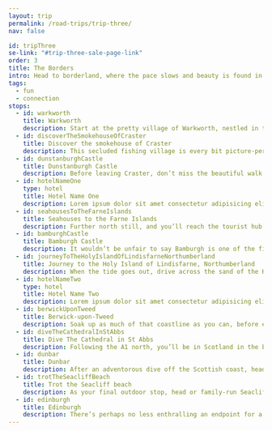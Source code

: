 ```yaml
---
layout: trip
permalink: /road-trips/trip-three/
nav: false

id: tripThree
se-link: "#trip-three-sale-page-link"
order: 3
title: The Borders
intro: Head to borderland, where the pace slows and beauty is found in unsuspecting places. Tradition and history come alive here, perfect for explorers and pilgrims alike. Cross borders and sink into the culture of the coast, before heading to the vibrant capital, Edinburgh.
tags:
  - fun
  - connection
stops:
  - id: warkworth
    title: Warkworth
    description: Start at the pretty village of Warkworth, nestled in the southern reaches of the Northumberland Heritage Coast. Surrounded by the river Coquet, the cross-shaped keep of the castle stands watch over the high street, a reminder of the 600 years of history waiting to be explored.  The highlight has to be the gentle boat trip to the castle’s hermitage, a small private chapel cut into the sandstone rock face about a mile down river; one of Northumberland’s most treasured hidden gems. Leave the village to the north, looking out for the original medieval bridge and gatehouse, before chasing the coast road.
  - id: discoverTheSmokehouseOfCraster
    title: Discover the smokehouse of Craster
    description: This secluded fishing village is every bit picture-perfect. Cottages and fishing boats are haphazardly slung along the shoreline, all facing the small harbour and its thick walls. Yet this most unassuming place is responsible for one of Britain’s most cherished maritime delicacies - kippers. Craster Kippers, which grace the breakfast table of the Queen often enough, are still smoked here in the traditional way - a centuries-old tradition perfect for that road-trip pick-me-up.
  - id: dunstanburghCastle
    title: Dunstanburgh Castle
    description: Before leaving Craster, don’t miss the beautiful walk along the coast - past grazing sheep - to Duntanburgh Castle. This moody 14th-century ruin is a worthy trek, and though the antithesis to this guide, the non-vehicular access is a rare and special thing. Photo-op finished with, walk the mile-and-a-bit back to Craster for your next destination.
  - id: hotelNameOne
    type: hotel
    title: Hotel Name One
    description: Lorem ipsum dolor sit amet consectetur adipisicing elit. Quia et neque porro a, labore repellendus iusto soluta, repudiandae deserunt iure animi optio, debitis explicabo quo. Nobis magnam quae neque voluptas enim, temporibus perspiciatis iusto nostrum veritatis nesciunt, sit cupiditate distinctio.
  - id: seahousesToTheFarneIslands
    title: Seahouses to the Farne Islands
    description: Further north still, and you’ll reach the tourist hub of Seahouses. It has a pretty harbourfront, with plenty of pubs and chippies to choose from should you need a recharge. The highlight has to be the boat trips out to the Farne Islands, however. During breeding season, the Farne Islands are home to a dazzling array of seabirds (notably including irresistably cute puffins) plus some 6,000 grey seals basking on the rocks. Inner Farne is also the place where St Cuthbert died and an old chapel commemorates his time here.
  - id: bamburghCastle
    title: Bamburgh Castle
    description: It wouldn’t be unfair to say Bamburgh is one of the finest castles in Britain. Its sheer scale, perched on a cliff that overlooks the long, sandy dunes, makes for a striking impression. It’s also a size totally at odds with the clutch of village buildings that surround the manicured green just outside the castle walls. What you see today is a development of the original Norman keep, which replaced an earlier Saxon fortification. Its past is a who’s who of British history, something the castle interior unravels within medieval halls and watched by shining suits of armour. Don’t miss the sandy beach for wide-angle shots of the castle, plus the most perfect picnic bench in the country, apparently.
  - id: journeyToTheHolyIslandOfLindisfarneNorthumberland
    title: Journey to the Holy Island of Lindisfarne, Northumberland
    description: When the tide goes out, drive across the sand of the Holy Island Causeway to the magical island of Lindisfarne. With a recorded history dating back to the 6th century AD, walk in the footsteps of monks, vikings invaders and Norman conquerors as you visit the incredible array of historical landmarks and ruins. Due to the isolated, intertidal nature of the island, Lindisfarne is an ideal escape for those in need of a digital detox, whilst being equally unmissable as a day trip from Northumberland - just remember to check the tides before you visit!
  - id: hotelNameTwo
    type: hotel
    title: Hotel Name Two
    description: Lorem ipsum dolor sit amet consectetur adipisicing elit. Quia et neque porro a, labore repellendus iusto soluta, repudiandae deserunt iure animi optio, debitis explicabo quo. Nobis magnam quae neque voluptas enim, temporibus perspiciatis iusto nostrum veritatis nesciunt, sit cupiditate distinctio.
  - id: berwickUponTweed
    title: Berwick-upon-Tweed
    description: Soak up as much of that coastline as you can, before entering the fortified town of Berwick-upon-Tweed. Entering via the sandstone Old Bridge, park up in England’s northernmost town; the peculiar accent is a giveaway, a strange Scottish twang clearly punctuating that northeast lilt. It’s also a clue to the town’s history; it is the most fought-over settlement in Europe, its walls alluding to the to-and-fro between the English and Scots. Now that that is all settled, you’ll find a bustling market town with cafes and antique shops, restaurants and pubs vying for attention. Harbour boat trips and wall walks add to the experience. As a final tip, head to family-run Forte’s, a stalwart throwback little-changed since the 60s. Order a coke float and indulge in the little Italian heritage of the area.
  - id: diveTheCathedralInStAbbs
    title: Dive The Cathedral in St Abbs
    description: Following the A1 north, you’ll be in Scotland in the blink of an eye. Head for the quaint port town oof St Abbs and discover a remarkable underwater landscape carved out by the wild North Sea. The clear waters around the town form part of a marine reserve that offers some of the best cold-water diving anywhere in Europe. From grey seals to the unfortunately ugly wolffish, discover a surprising aquatic world.
  - id: dunbar
    title: Dunbar
    description: After an adventorous dive off the Scottish coast, head  further north still and take a breath at Dunbar. Once one of the most important medieval fortresses in the country, Dunbar is now a peaceful fishing town with a pretty harbour and bustling high street. The remains of the old castle sit at the harbour mouth, a rock overlooking the town that once homed Mary Queen of Scots. Local John Muir, famed as the father of America’s national parks, is honoured by the eponymous country park that takes in the best of this pretty landscape.
  - id: trotTheSeacliffBeach
    title: Trot the Seacliff beach
    description: As your final outdoor stop, head or family-run Seacliff Stables, and explore this pretty beach on horseback. Trot along wild fens and sandy beach, with views of the impressive Bass Rock jutting out of the sea. As you head further up the cost, look out for the ruins of Tantallon Castle sitting on the headland. This area is little travelled by tourists, so enjoy this rugged landscape all for yourself.
  - id: edinburgh
    title: Edinburgh
    description: There’s perhaps no less enthralling an endpoint for a road trip than Edinburgh. The bustling heart of Scotland, the city is a hotbed of culture, from trendy art scenes to cool cafe and bar hangouts. Gorgeous architecture, boutique shopping, and centuries of history make Edinburgh an endlessly intriguing city, one that offers something new and fresh with each visit.
---
```

